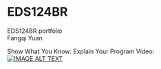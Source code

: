 # EDS124BR
EDS124BR portfolio  
Fangqi Yuan  
  
Show What You Know: Explain Your Program Video:   
[![IMAGE ALT TEXT](https://i9.ytimg.com/vi/BNgGoM8rb-M/mq1.jpg?sqp=CKDToZIG&rs=AOn4CLByhpEgkboNwMdNXomm8dHemHl_3A)](https://youtu.be/r1KgyL_vHaY)
